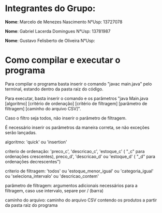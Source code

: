 # Integrantes do Grupo:

**Nome**: Marcelo de Menezes Nascimento N°Usp: 13727078

**Nome**: Gabriel Lacerda Domingues N°Usp: 13781987

**Nome**: Gustavo Felisberto de Oliveira N°Usp: 

# Como compilar e executar  o programa

Para compilar o programa basta inserir o comando "javac main.java" pelo terminal, estando dentro da pasta raiz do código.

Para executar, basta inserir o comando e os parâmetros "java Main.java [algoritmo] [critério de ordenação] [critério de filtragem]
 [parâmetro de filtragem] [caminho do arquivo CSV]".

Caso o filtro seja todos, não inserir o parâmetro de filtragem.

É necessário inserir os parâmetros da maneira correta, se não exceções serão lançadas.

algoritmo: 'quick' ou 'insertion'

criterio de ordenação: 'preco_c', 'descricao_c', 'estoque_c' ( "_c" para ordenações crescentes), preco_d', 'descricao_d' ou 'estoque_d' ( "_d" para ordenações decrescentes")

criterio de filtragem: 'todos' ou 'estoque_menor_igual' ou 'categoria_igual' ou 'seleciona_intervalo' ou 'descricao_contem'


parâmetro de filtragem: argumentos adicionais necessários para a filtragem, caso use intervalo, separe por / (barra)


caminho do arquivo: caminho do arquivo CSV contendo os produtos a partir da pasta raiz do programa